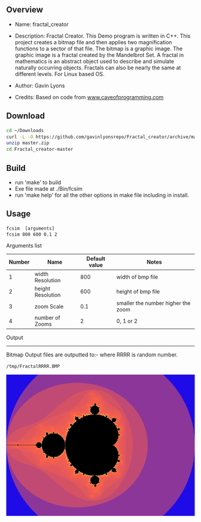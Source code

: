 
Overview
--------------------------------------------

* Name: fractal_creator

* Description: 
Fractal Creator. This Demo program is written in C++. 
This project creates a bitmap file  and 
then applies two magnification functions 
to a sector of that file. The bitmap is a graphic image.
The graphic image is a fractal created by the Mandelbrot Set.
A fractal in mathematics is an abstract object used to describe 
and simulate naturally occurring objects. Fractals can also be nearly the 
same at different levels. For Linux based OS.

* Author: Gavin Lyons
* Credits: Based on code from www.caveofprogramming.com  

Download
-----------------------------------------------

```sh
cd ~/Downloads
curl -L -O https://github.com/gavinlyonsrepo/Fractal_creator/archive/master.zip 
unzip master.zip  
cd Fractal_creator-master
```

Build
--------------------------------------

* run 'make'  to build
* Exe file made at ./Bin/fcsim 
* run 'make help' for all the other options in make file including in install. 

Usage
------------------------------------------


```
fcsim  [arguments]
fcsim 800 600 0.1 2
```
Arguments list

| Number | Name | Default value | Notes  | 
| -------- | ----------- | ----------- | ----------- |
| 1 | width Resolution | 800 | width of bmp file | 
| 2 | height Resolution| 600 | height of bmp file | 
| 3 | zoom Scale |  0.1 | smaller the number higher the zoom | 
| 4 | number of Zooms | 2 | 0, 1 or 2| 

Output 

-------------------------------------
Bitmap Output files are outputted to:-
where RRRR is random number.

```sh
/tmp/FractalRRRR.BMP
```

![Ss](https://github.com/gavinlyonsrepo/Fractal_creator/blob/master/documentation/screenshots/Fractal_before_zoom.png)
